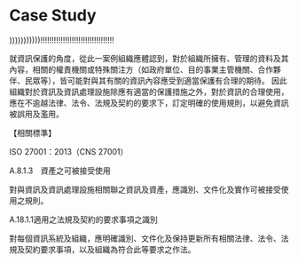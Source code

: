 # Case Study


)))))))))))!!!!!!!!!!!!!!!!!!!!!!!!!!!!!!!!!


就資訊保護的角度，從此一案例組織應體認到，對於組織所擁有、管理的資料及其內容，相關的權責機關或特殊關注方（如政府單位、目的事業主管機關、合作夥伴、民眾等），皆可能對與其有關的資訊內容應受到適當保護有合理的期待。
因此組織對於資訊及資訊處理設施除應有適當的保護措施之外，對於資訊的合理使用，應在不逾越法律、法令、法規及契約的要求下，訂定明確的使用規則，以避免資訊被誤用及濫用。

【相關標準】

ISO 27001：2013（CNS 27001）

A.8.1.3　資產之可被接受使用

對與資訊及資訊處理設施相關聯之資訊及資產，應識別、文件化及實作可被接受使用之規則。

A.18.1.1適用之法規及契約的要求事項之識別

對每個資訊系統及組織，應明確識別、文件化及保持更新所有相關法律、法令、法規及契約要求事項，以及組織為符合此等要求之作法。

